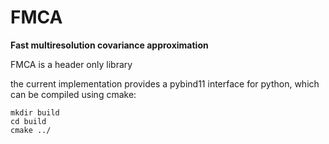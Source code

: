 # FMCA
**Fast multiresolution covariance approximation**

FMCA is a header only library

the current implementation provides a pybind11
interface for python, which can be compiled using cmake:

```
mkdir build
cd build
cmake ../
```
